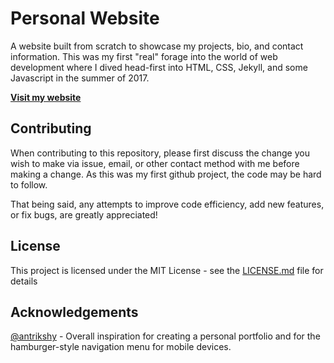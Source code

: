 Personal Website
==============

A website built from scratch to showcase my projects, bio, and contact information. This was my first "real" forage into the world of web development where I dived head-first into HTML, CSS, Jekyll, and some Javascript in the summer of 2017.

**[Visit my website](https://www.nolanbuzanis.com)**

Contributing
-------

When contributing to this repository, please first discuss the change you wish to make via issue, email, or other contact method with me before making a change. As this was my first github project, the code may be hard to follow.

That being said, any attempts to improve code efficiency, add new features, or fix bugs, are greatly appreciated!

License
--

This project is licensed under the MIT License - see the [LICENSE.md](/LICENSE.md) file for details

Acknowledgements
-

[@antrikshy](https://github.com/Antrikshy) - Overall inspiration for creating a personal portfolio and for the hamburger-style navigation menu for mobile devices.
